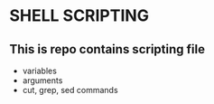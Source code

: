 # SHELL SCRIPTING
## This is repo contains scripting file
 - variables
 - arguments
 - cut, grep, sed commands
